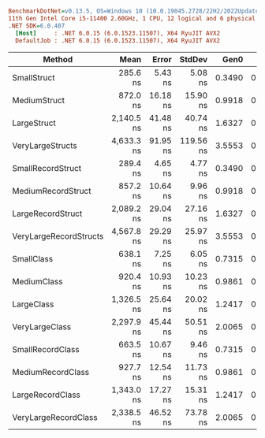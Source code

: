 ``` ini

BenchmarkDotNet=v0.13.5, OS=Windows 10 (10.0.19045.2728/22H2/2022Update)
11th Gen Intel Core i5-11400 2.60GHz, 1 CPU, 12 logical and 6 physical cores
.NET SDK=6.0.407
  [Host]     : .NET 6.0.15 (6.0.1523.11507), X64 RyuJIT AVX2
  DefaultJob : .NET 6.0.15 (6.0.1523.11507), X64 RyuJIT AVX2


```
|                 Method |       Mean |    Error |    StdDev |   Gen0 |   Gen1 | Allocated |
|----------------------- |-----------:|---------:|----------:|-------:|-------:|----------:|
|            SmallStruct |   285.6 ns |  5.43 ns |   5.08 ns | 0.3490 | 0.0014 |   2.14 KB |
|           MediumStruct |   872.0 ns | 16.18 ns |  15.90 ns | 0.9918 | 0.0143 |   6.08 KB |
|            LargeStruct | 2,140.5 ns | 41.48 ns |  40.74 ns | 1.6327 | 0.0381 |  10.02 KB |
|       VeryLargeStructs | 4,633.3 ns | 91.95 ns | 119.56 ns | 3.5553 | 0.1602 |  21.83 KB |
|      SmallRecordStruct |   289.4 ns |  4.65 ns |   4.77 ns | 0.3490 | 0.0014 |   2.14 KB |
|     MediumRecordStruct |   857.2 ns | 10.64 ns |   9.96 ns | 0.9918 | 0.0162 |   6.08 KB |
|      LargeRecordStruct | 2,089.2 ns | 29.04 ns |  27.16 ns | 1.6327 | 0.0381 |  10.02 KB |
| VeryLargeRecordStructs | 4,567.8 ns | 29.29 ns |  25.97 ns | 3.5553 | 0.1602 |  21.83 KB |
|             SmallClass |   638.1 ns |  7.25 ns |   6.05 ns | 0.7315 | 0.0095 |   4.48 KB |
|            MediumClass |   920.4 ns | 10.93 ns |  10.23 ns | 0.9861 | 0.0162 |   6.05 KB |
|             LargeClass | 1,326.5 ns | 25.64 ns |  20.02 ns | 1.2417 | 0.0305 |   7.61 KB |
|         VeryLargeClass | 2,297.9 ns | 45.44 ns |  50.51 ns | 2.0065 | 0.0801 |   12.3 KB |
|       SmallRecordClass |   663.5 ns | 10.67 ns |   9.46 ns | 0.7315 | 0.0095 |   4.48 KB |
|      MediumRecordClass |   927.7 ns | 12.54 ns |  11.73 ns | 0.9861 | 0.0162 |   6.05 KB |
|       LargeRecordClass | 1,343.0 ns | 17.27 ns |  15.31 ns | 1.2417 | 0.0305 |   7.61 KB |
|   VeryLargeRecordClass | 2,338.5 ns | 46.52 ns |  73.78 ns | 2.0065 | 0.0801 |   12.3 KB |
